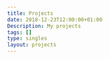 ```yaml
---
title: Projects
date: 2018-12-23T12:00:00+01:00
Description: My projects
tags: []
type: singles
layout: projects
---
```


